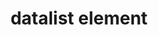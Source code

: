 ---
{
  "title": "datalist element",
  "description": "The datalist element represents a set of option elements that represent predefined options for other controls. It is attached to an input via the list attribute.",
  "category": "html",
  "keywords": [
    "datalist element"
  ],
  "last_test_date": "2019-07-19",
  "test_results_url": "https://a11ysupport.io/tech/html/datalist_element",
  "test_url": "https://a11ysupport.io/tech/html/datalist_element",
  "notes_by_num": {
    "1": "HTML input with datalist test: The datalist is conveyed as a menu as opposed to a listbox.",
    "2": "HTML input with datalist test: The datalist role is implied by the \"combo\" role and \"suggestions\" announcement.",
    "3": "HTML input with datalist test: The datalist role is implied by the \"has auto complete\" announcement for the text input, combined with down arrow navigating suggestions. However, table semantics were also announced when none exist.",
    "4": "HTML input with datalist test: The datalist role is implied by the \"has auto complete\" announcement for the text input, combined with down arrow navigating suggestions. However, all options are announced as \"blank\".",
    "5": "HTML input with datalist test: boundaries are implied by the menu and focus being sent back to the input",
    "6": "HTML input with datalist test: Suggestions are listed in the normal virtual keyboard predictions. However, there is no indication that these predictions are suggestions from the website, and may be confused with the normal virtual keyboard predictions.",
    "7": "HTML input with datalist test: Boundaries can be implied by the role of \"prediction\" being announced for each available prediction. In other words, when the user hears a different role announced, they can assume they left the predictions."
  },
  "stats": {
    "dragon_win": {
      "chrome": {
        "79": "a"
      }
    },
    "jaws": {
      "chrome": {
        "80": "a #1"
      },
      "ie": {
        "11": "n"
      },
      "firefox": {
        "73": "a"
      }
    },
    "narrator": {
      "edge": {
        "44": "y #2"
      }
    },
    "nvda": {
      "chrome": {
        "80": "a #3"
      },
      "firefox": {
        "73": "a #4"
      }
    },
    "orca": {
      "firefox": {
        "73": "a #5"
      }
    },
    "talkback": {
      "and_chr": {
        "80": "y"
      }
    },
    "va_and": {
      "and_chr": {
        "79": "na"
      }
    },
    "vo_ios": {
      "ios_saf": {
        "13.3.1": "a #6 #7"
      }
    },
    "vo_macos": {
      "safari": {
        "13.0.5": "n"
      }
    },
    "vc_ios": {
      "ios_saf": {
        "13.3.1": "na"
      }
    },
    "vc_macos": {
      "safari": {
        "13.0.5": "na"
      }
    },
    "wsr": {
      "edge": {
        "44": "na"
      },
      "chrome": {
        "79": "na"
      }
    }
  },
  "links": {
    "WHATWG HTML spec for the datalist element": "https://html.spec.whatwg.org/#the-datalist-element",
    "HTML AAM for the datalist element": "https://www.w3.org/TR/html-aam-1.0/#details-id-25"
  }
}
---